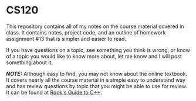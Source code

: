 # CS120 #
This repository contains all of my notes on the course material covered in class. It contains notes, project code, and an outline of homework assignment #13 that is simpler and easier to read. 

If you have questions on a topic, see something you think is wrong, or know of a topic you would like to know more about, let me know and I will post something about it.

_**NOTE:**_ Although easy to find, you may not know about the online textbook. It covers nearly all the course material in a simple easy to understand way and has review questions by topic that you might be able to use for review. It can be found at [Rook's Guide to C++](https://rooksguide.files.wordpress.com/2013/12/rooks-guide-isbn-version.pdf).
